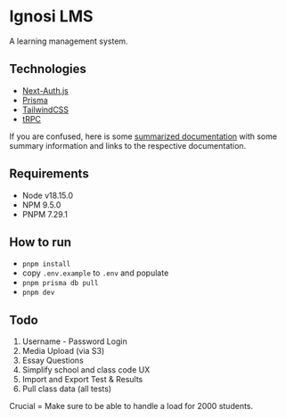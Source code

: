 # Ignosi LMS

A learning management system.

## Technologies

-   [Next-Auth.js](https://next-auth.js.org)
-   [Prisma](https://prisma.io)
-   [TailwindCSS](https://tailwindcss.com)
-   [tRPC](https://trpc.io)

If you are confused, here is some [summarized documentation](https://beta.create.t3.gg) with some summary information and links to the respective documentation.

## Requirements

-   Node v18.15.0
-   NPM 9.5.0
-   PNPM 7.29.1

## How to run

-   `pnpm install`
-   copy `.env.example` to `.env` and populate
-   `pnpm prisma db pull`
-   `pnpm dev`

## Todo

1. Username - Password Login
2. Media Upload (via S3)
3. Essay Questions
4. Simplify school and class code UX
5. Import and Export Test & Results
6. Pull class data (all tests)

Crucial = Make sure to be able to handle a load for 2000 students.
